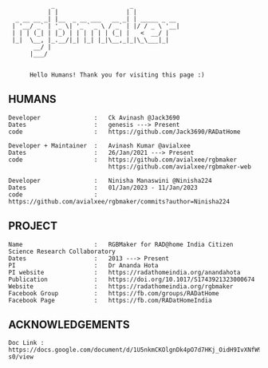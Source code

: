 ```ASCII
            _                     _             
           | |                   | |            
  _ __ __ _| |__  _ __ ___   __ _| | _____ _ __ 
 | '__/ _` | '_ \| '_ ` _ \ / _` | |/ / _ \ '__|
 | | | (_| | |_) | | | | | | (_| |   <  __/ |   
 |_|  \__, |_.__/|_| |_| |_|\__,_|_|\_\___|_|   
       __/ |                                    
      |___/                                    


      Hello Humans! Thank you for visiting this page :)
```

## HUMANS
    Developer               :   Ck Avinash @Jack3690
    Dates                   :   genesis ---> Present
    code                    :   https://github.com/Jack3690/RADatHome

    Developer + Maintainer  :   Avinash Kumar @avialxee
    Dates                   :   26/Jan/2021 ---> Present
    code                    :   https://github.com/avialxee/rgbmaker
                                https://github.com/avialxee/rgbmaker-web

    Developer               :   Ninisha Manaswini @Ninisha224
    Dates                   :   01/Jan/2023 - 11/Jan/2023
    code                    :   https://github.com/avialxee/rgbmaker/commits?author=Ninisha224

## PROJECT
    Name                    :   RGBMaker for RAD@home India Citizen Science Research Collaboratory
    Dates                   :   2013 ---> Present
    PI                      :   Dr Ananda Hota
    PI website              :   https://radathomeindia.org/anandahota
    Publication             :   https://doi.org/10.1017/S1743921323000674
    Website                 :   https://radathomeindia.org/rgbmaker
    Facebook Group          :   https://fb.com/groups/RADatHome
    Facebook Page           :   https://fb.com/RADatHomeIndia

## ACKNOWLEDGEMENTS
    Doc Link : https://docs.google.com/document/d/1U5nkmCKOlgnDk4pO7d7HKj_OidH9IvXNfW9AojBc-s0/view
